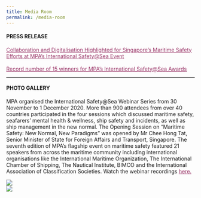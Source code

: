 ```yaml
---
title: Media Room
permalink: /media-room
---
```

<div class="row mx-0">
  <div class="col is-12 mx-auto text-center">
    <h4 class="mb-4 text-dark">PRESS RELEASE</h4>
    <p class="mt-4">
      <span style="text-decoration: underline;">
        <span style="color: #5c1d5e;">
          <a href="https://www.mpa.gov.sg/web/portal/home/media-centre/news-releases/detail/5a184c6e-4fd5-41c7-ad9a-c87b0716b6eb" style="color: #993366; text-decoration: underline;">Collaboration and Digitalisation Highlighted for Singapore’s Maritime Safety Efforts at MPA’s International Safety@Sea Event</a>
        </span>
      </span>
      <br>
      <br>
      <span style="text-decoration: underline;">
        <span style="color: #5c1d5e;">
          <a href="https://www.mpa.gov.sg/web/portal/home/media-centre/news-releases/detail/d146f655-cb88-4daf-aeaa-7c85b3da5a21" style="color: #993366; text-decoration: underline;">Record number of 15 winners for MPA’s International Safety@Sea Awards</a>
        </span>
      </span>
    </p>
    <hr class="my-5">
    <h4 class="mb-4 text-dark">PHOTO GALLERY</h4>
    <p class="mt-4">MPA organised the International Safety@Sea Webinar Series from 30 November to 1 December 2020. More than 900 attendees from over 40 countries participated in the four sessions which discussed maritime safety, seafarers’ mental health &amp; wellness, ship safety and incidents, as well as ship management in the new normal. The Opening Session on “Maritime Safety: New Normal, New Paradigms” was opened by Mr Chee Hong Tat, Senior Minister of State for Foreign Affairs and Transport, Singapore. The seventh edition of MPA’s flagship event on maritime safety featured 21 speakers from across the maritime community including international organisations like the International Maritime Organization, The International Chamber of Shipping, The Nautical Institute, BIMCO and the International Association of Classification Societies. Watch the webinar recordings <a href="https://www.safetyatseaweek.com/events/programs.html" style="color: #993366; text-decoration: underline;">here.</a>
    </p>
    <div class="row px-3">
      <div class="col is-6 mb-4">
        <img src="https://i.levelupp.com/safetyatseaweek/Photo01.jpg" >
      </div>
      <div class="col is-6 mb-4">
        <img src="https://i.levelupp.com/safetyatseaweek/Photo02.jpg">
      </div>
    </div>
    <div class="row gallery-row gallery3 mx-0">
      <div class="col is-4 mb-4">
          <div class="media-height" style="background-image: url(/images/media/2020/1_Group_photo_OC.jpg');background-position: center; background-repeat: no-repeat; background-size: cover; "></div>
      </div>
      <div class="col is-4 mb-4">
          <div class="media-height" style="background-image: url('/images/media/2020/2_SMS_Chee_Hong_Tat_MOT.jpg');background-position: center; background-repeat: no-repeat; background-size: cover; "></div>
      </div>
      <div class="col is-4 mb-4">
          <div class="media-height" style="background-image: url('/images/media/2020/3_Heike_Deggim_IMO.jpg');background-position: center; background-repeat: no-repeat; background-size: cover; "></div>
      </div>
      <div class="col is-4 mb-4">
        <a href="https://i.levelupp.com/safetyatseaweek/4_DSC03418_resized.jpg" data-lightbox="gallery2020">
          <div class="media-height" style="background-image: url('https://i.levelupp.com/safetyatseaweek/4_DSC03418_resized.jpg');background-position: center; background-repeat: no-repeat; background-size: cover; "></div>
        </a>
      </div>
      <div class="col is-4 mb-4">
        <a href="https://i.levelupp.com/safetyatseaweek/5_7911_resized.jpg" data-lightbox="gallery2020">
          <div class="media-height" style="background-image: url('https://i.levelupp.com/safetyatseaweek/5_7911_resized.jpg');background-position: center; background-repeat: no-repeat; background-size: cover; "></div>
        </a>
      </div>
      <div class="col is-4 mb-4">
        <a href="https://i.levelupp.com/safetyatseaweek/6_3434_resized.jpg" data-lightbox="gallery2020">
          <div class="media-height" style="background-image: url('https://i.levelupp.com/safetyatseaweek/6_3434_resized.jpg');background-position: center; background-repeat: no-repeat; background-size: cover; "></div>
        </a>
      </div>
      <div class="col is-4 mb-4">
        <a href="https://i.levelupp.com/safetyatseaweek/7_Dr_Cao_Desheng_CHINA_MSA.jpg" data-lightbox="gallery2020">
          <div class="media-height" style="background-image: url('https://i.levelupp.com/safetyatseaweek/7_Dr_Cao_Desheng_CHINA_MSA.jpg');background-position: center; background-repeat: no-repeat; background-size: cover; "></div>
        </a>
      </div>
      <div class="col is-4 mb-4">
        <a href="https://i.levelupp.com/safetyatseaweek/8_Esben_Poulsson_ICS.jpg" data-lightbox="gallery2020">
          <div class="media-height" style="background-image: url('https://i.levelupp.com/safetyatseaweek/8_Esben_Poulsson_ICS.jpg');background-position: center; background-repeat: no-repeat; background-size: cover; "></div>
        </a>
      </div>
      <div class="col is-4 mb-4">
        <a href="https://i.levelupp.com/safetyatseaweek/9_OpeningSessionPanellists.jpg" data-lightbox="gallery2020">
          <div class="media-height" style="background-image: url('https://i.levelupp.com/safetyatseaweek/9_OpeningSessionPanellists.jpg');background-position: center; background-repeat: no-repeat; background-size: cover; "></div>
        </a>
      </div>
      <div class="col is-4 mb-4">
        <a href="https://i.levelupp.com/safetyatseaweek/10_07959_resized.jpg" data-lightbox="gallery2020">
          <div class="media-height" style="background-image: url('https://i.levelupp.com/safetyatseaweek/10_07959_resized.jpg');background-position: center; background-repeat: no-repeat; background-size: cover; "></div>
        </a>
      </div>
      <div class="col is-4 mb-4">
        <a href="https://i.levelupp.com/safetyatseaweek/11_03285_resized.jpg" data-lightbox="gallery2020">
          <div class="media-height" style="background-image: url('https://i.levelupp.com/safetyatseaweek/11_03285_resized.jpg');background-position: center; background-repeat: no-repeat; background-size: cover; "></div>
        </a>
      </div>
      <div class="col is-4 mb-4">
        <a href="https://i.levelupp.com/safetyatseaweek/12_Jillian_Carson-Jackson_NI.jpg" data-lightbox="gallery2020">
          <div class="media-height" style="background-image: url('https://i.levelupp.com/safetyatseaweek/12_Jillian_Carson-Jackson_NI.jpg');background-position: center; background-repeat: no-repeat; background-size: cover; "></div>
        </a>
      </div>
      <div class="col is-4 mb-4">
        <a href="https://i.levelupp.com/safetyatseaweek/13_3126_resized.jpg" data-lightbox="gallery2020">
          <div class="media-height" style="background-image: url('https://i.levelupp.com/safetyatseaweek/13_3126_resized.jpg');background-position: center; background-repeat: no-repeat; background-size: cover; "></div>
        </a>
      </div>
      <div class="col is-4 mb-4">
        <a href="https://i.levelupp.com/safetyatseaweek/14_3134_resized.jpg" data-lightbox="gallery2020">
          <div class="media-height" style="background-image: url('https://i.levelupp.com/safetyatseaweek/14_3134_resized.jpg');background-position: center; background-repeat: no-repeat; background-size: cover; "></div>
        </a>
      </div>
      <div class="col is-4 mb-4">
        <a href="https://i.levelupp.com/safetyatseaweek/15_3137_resized.jpg" data-lightbox="gallery2020">
          <div class="media-height" style="background-image: url('https://i.levelupp.com/safetyatseaweek/15_3137_resized.jpg');background-position: center; background-repeat: no-repeat; background-size: cover; "></div>
        </a>
      </div>
      <div class="col is-4 mb-4">
        <a href="https://i.levelupp.com/safetyatseaweek/16_03500_resized.jpg" data-lightbox="gallery2020">
          <div class="media-height" style="background-image: url('https://i.levelupp.com/safetyatseaweek/16_03500_resized.jpg');background-position: center; background-repeat: no-repeat; background-size: cover; "></div>
        </a>
      </div>
      <div class="col is-4 mb-4">
        <a href="https://i.levelupp.com/safetyatseaweek/17_3177_resized.jpg" data-lightbox="gallery2020">
          <div class="media-height" style="background-image: url('https://i.levelupp.com/safetyatseaweek/17_3177_resized.jpg');background-position: center; background-repeat: no-repeat; background-size: cover; "></div>
        </a>
      </div>
      <div class="col is-4 mb-4">
        <a href="https://i.levelupp.com/safetyatseaweek/18_3228_resized.jpg" data-lightbox="gallery2020">
          <div class="media-height" style="background-image: url('https://i.levelupp.com/safetyatseaweek/18_3228_resized.jpg');background-position: center; background-repeat: no-repeat; background-size: cover; "></div>
        </a>
      </div>
      <div class="col is-4 mb-4">
        <a href="https://i.levelupp.com/safetyatseaweek/19_3123_resized.jpg" data-lightbox="gallery2020">
          <div class="media-height" style="background-image: url('https://i.levelupp.com/safetyatseaweek/19_3123_resized.jpg');background-position: center; background-repeat: no-repeat; background-size: cover; "></div>
        </a>
      </div>
      <div class="col is-4 mb-4">
        <a href="https://i.levelupp.com/safetyatseaweek/20_3154_resized.jpg" data-lightbox="gallery2020">
          <div class="media-height" style="background-image: url('https://i.levelupp.com/safetyatseaweek/20_3154_resized.jpg');background-position: center; background-repeat: no-repeat; background-size: cover; "></div>
        </a>
      </div>
      <div class="col is-4 mb-4">
        <a href="https://i.levelupp.com/safetyatseaweek/21_3257_resized.jpg" data-lightbox="gallery2020">
          <div class="media-height" style="background-image: url('https://i.levelupp.com/safetyatseaweek/21_3257_resized.jpg');background-position: center; background-repeat: no-repeat; background-size: cover; "></div>
        </a>
      </div>
      <div class="col is-4 mb-4">
        <a href="https://i.levelupp.com/safetyatseaweek/22_3311_resized.jpg" data-lightbox="gallery2020">
          <div class="media-height" style="background-image: url('https://i.levelupp.com/safetyatseaweek/22_3311_resized.jpg');background-position: center; background-repeat: no-repeat; background-size: cover; "></div>
        </a>
      </div>
      <div class="col is-4 mb-4">
        <a href="https://i.levelupp.com/safetyatseaweek/23_Jakob_Larsen_BIMCO.jpg" data-lightbox="gallery2020">
          <div class="media-height" style="background-image: url('https://i.levelupp.com/safetyatseaweek/23_Jakob_Larsen_BIMCO.jpg');background-position: center; background-repeat: no-repeat; background-size: cover; "></div>
        </a>
      </div>
      <div class="col is-4 mb-4">
        <a href="https://i.levelupp.com/safetyatseaweek/24_2380_resized.jpg" data-lightbox="gallery2020">
          <div class="media-height" style="background-image: url('https://i.levelupp.com/safetyatseaweek/24_2380_resized.jpg');background-position: center; background-repeat: no-repeat; background-size: cover; "></div>
        </a>
      </div>
      <div class="col is-4 mb-4">
        <a href="https://i.levelupp.com/safetyatseaweek/25_2330_resized.jpg" data-lightbox="gallery2020">
          <div class="media-height" style="background-image: url('https://i.levelupp.com/safetyatseaweek/25_2330_resized.jpg');background-position: center; background-repeat: no-repeat; background-size: cover; "></div>
        </a>
      </div>
      <div class="col is-4 mb-4">
        <a href="https://i.levelupp.com/safetyatseaweek/26_2366_resized.jpg" data-lightbox="gallery2020">
          <div class="media-height" style="background-image: url('https://i.levelupp.com/safetyatseaweek/26_2366_resized.jpg');background-position: center; background-repeat: no-repeat; background-size: cover; "></div>
        </a>
      </div>
      <div class="col is-4 mb-4">
        <a href="https://i.levelupp.com/safetyatseaweek/27_2415_resized.jpg" data-lightbox="gallery2020">
          <div class="media-height" style="background-image: url('https://i.levelupp.com/safetyatseaweek/27_2415_resized.jpg');background-position: center; background-repeat: no-repeat; background-size: cover; "></div>
        </a>
      </div>
      <div class="col is-4 mb-4">
        <a href="https://i.levelupp.com/safetyatseaweek/28_2292_resized.jpg" data-lightbox="gallery2020">
          <div class="media-height" style="background-image: url('https://i.levelupp.com/safetyatseaweek/28_2292_resized.jpg');background-position: center; background-repeat: no-repeat; background-size: cover; "></div>
        </a>
      </div>
      <div class="col is-4 mb-4">
        <a href="https://i.levelupp.com/safetyatseaweek/29_2261_resized.jpg" data-lightbox="gallery2020">
          <div class="media-height" style="background-image: url('https://i.levelupp.com/safetyatseaweek/29_2261_resized.jpg');background-position: center; background-repeat: no-repeat; background-size: cover; "></div>
        </a>
      </div>
      <div class="col is-4 mb-4">
        <a href="https://i.levelupp.com/safetyatseaweek/30_Koichi_Fujiwara_IACS.jpg" data-lightbox="gallery2020">
          <div class="media-height" style="background-image: url('https://i.levelupp.com/safetyatseaweek/30_Koichi_Fujiwara_IACS.jpg');background-position: center; background-repeat: no-repeat; background-size: cover; "></div>
        </a>
      </div>
      <div class="col is-4 mb-4">
        <a href="https://i.levelupp.com/safetyatseaweek/31_2670_resized.jpg" data-lightbox="gallery2020">
          <div class="media-height" style="background-image: url('https://i.levelupp.com/safetyatseaweek/31_2670_resized.jpg');background-position: center; background-repeat: no-repeat; background-size: cover; "></div>
        </a>
      </div>
      <div class="col is-4 mb-4">
        <a href="https://i.levelupp.com/safetyatseaweek/32_2546_resized.jpg" data-lightbox="gallery2020">
          <div class="media-height" style="background-image: url('https://i.levelupp.com/safetyatseaweek/32_2546_resized.jpg');background-position: center; background-repeat: no-repeat; background-size: cover; "></div>
        </a>
      </div>
      <div class="col is-4 mb-4">
        <a href="https://i.levelupp.com/safetyatseaweek/33_2583_resized.jpg" data-lightbox="gallery2020">
          <div class="media-height" style="background-image: url('https://i.levelupp.com/safetyatseaweek/33_2583_resized.jpg');background-position: center; background-repeat: no-repeat; background-size: cover; "></div>
        </a>
      </div>
      <div class="col is-4 mb-4">
        <a href="https://i.levelupp.com/safetyatseaweek/34_2511_resized.jpg" data-lightbox="gallery2020">
          <div class="media-height" style="background-image: url('https://i.levelupp.com/safetyatseaweek/34_2511_resized.jpg');background-position: center; background-repeat: no-repeat; background-size: cover; "></div>
        </a>
      </div>
      <div class="col is-4 mb-4">
        <a href="https://i.levelupp.com/safetyatseaweek/35_2684_resized.jpg" data-lightbox="gallery2020">
          <div class="media-height" style="background-image: url('https://i.levelupp.com/safetyatseaweek/35_2684_resized.jpg');background-position: center; background-repeat: no-repeat; background-size: cover; "></div>
        </a>
      </div>
    </div>
    <h4 class="mb-4 text-dark">
      <br>2019
    </h4>
    <p class="mt-4">MPA held the sixth edition of the annual International Safety@Sea Week in August 2019 to raise safety awareness and instill a safety-first culture at sea. As part of MPA’s flagship event on maritime safety, the fourth International Safety@Sea Conference centered on the theme of ‘Maritime Safety in a Digital Age’. Attended by nearly 300 international maritime professionals from 29 countries, the event facilitated a dynamic exchange of ideas and best practices on enhancing maritime safety.</p> ` <div class="row gallery-row gallery3 mx-0">
      <div class="col is-4 mb-4">
        <a href="https://i.levelupp.com/safetyatseaweek/MPA-ISAS2019-01.jpg" data-lightbox="media">
          <div class="media-height" style="background-image: url('https://i.levelupp.com/safetyatseaweek/MPA-ISAS2019-01.jpg');background-position: center; background-repeat: no-repeat; background-size: cover; "></div>
        </a>
      </div>
      <div class="col is-4 mb-4">
        <a href="https://i.levelupp.com/safetyatseaweek/MPA-ISAS2019-02.jpg" data-lightbox="media">
          <div class="media-height" style="background-image: url('https://i.levelupp.com/safetyatseaweek/MPA-ISAS2019-02.jpg');background-position: center; background-repeat: no-repeat; background-size: cover; "></div>
        </a>
      </div>
      <div class="col is-4 mb-4">
        <a href="https://i.levelupp.com/safetyatseaweek/MPA-ISAS2019-04.jpg" data-lightbox="media">
          <div class="media-height" style="background-image: url('https://i.levelupp.com/safetyatseaweek/MPA-ISAS2019-04.jpg');background-position: center; background-repeat: no-repeat; background-size: cover; "></div>
        </a>
      </div>
      <div class="col is-4 mb-4">
        <a href="https://i.levelupp.com/safetyatseaweek/MPA-ISAS2019-05.jpg" data-lightbox="media">
          <div class="media-height" style="background-image: url('https://i.levelupp.com/safetyatseaweek/MPA-ISAS2019-05.jpg');background-position: center; background-repeat: no-repeat; background-size: cover; "></div>
        </a>
      </div>
      <div class="col is-4 mb-4">
        <a href="https://i.levelupp.com/safetyatseaweek/MPA-ISAS2019-06.jpg" data-lightbox="media">
          <div class="media-height" style="background-image: url('https://i.levelupp.com/safetyatseaweek/MPA-ISAS2019-06.jpg');background-position: center; background-repeat: no-repeat; background-size: cover; "></div>
        </a>
      </div>
      <div class="col is-4 mb-4">
        <a href="https://i.levelupp.com/safetyatseaweek/MPA-ISAS2019-03.jpg" data-lightbox="media">
          <div class="media-height" style="background-image: url('https://i.levelupp.com/safetyatseaweek/MPA-ISAS2019-03.jpg');background-position: center; background-repeat: no-repeat; background-size: cover; "></div>
        </a>
      </div>
      <div class="col is-4 mb-4">
        <a href="https://i.levelupp.com/safetyatseaweek/MPA-ISAS2019-07.jpg" data-lightbox="media">
          <div class="media-height" style="background-image: url('https://i.levelupp.com/safetyatseaweek/MPA-ISAS2019-07.jpg');background-position: center; background-repeat: no-repeat; background-size: cover; "></div>
        </a>
      </div>
      <div class="col is-4 mb-4">
        <a href="https://i.levelupp.com/safetyatseaweek/MPA-ISAS2019-08.jpg" data-lightbox="media">
          <div class="media-height" style="background-image: url('https://i.levelupp.com/safetyatseaweek/MPA-ISAS2019-08.jpg');background-position: center; background-repeat: no-repeat; background-size: cover; "></div>
        </a>
      </div>
      <div class="col is-4 mb-4">
        <a href="https://i.levelupp.com/safetyatseaweek/MPA-ISAS2019-09.jpg" data-lightbox="media">
          <div class="media-height" style="background-image: url('https://i.levelupp.com/safetyatseaweek/MPA-ISAS2019-09.jpg');background-position: center; background-repeat: no-repeat; background-size: cover; "></div>
        </a>
      </div>
      <div class="col is-4 mb-4">
        <a href="https://i.levelupp.com/safetyatseaweek/MPA-ISAS2019-11.jpg" data-lightbox="media">
          <div class="media-height" style="background-image: url('https://i.levelupp.com/safetyatseaweek/MPA-ISAS2019-11.jpg');background-position: center; background-repeat: no-repeat; background-size: cover; "></div>
        </a>
      </div>
      <div class="col is-4 mb-4">
        <a href="https://i.levelupp.com/safetyatseaweek/MPA-ISAS2019-10.jpg" data-lightbox="media">
          <div class="media-height" style="background-image: url('https://i.levelupp.com/safetyatseaweek/MPA-ISAS2019-10.jpg');background-position: center; background-repeat: no-repeat; background-size: cover; "></div>
        </a>
      </div>
      <div class="col is-4 mb-4">
        <a href="https://i.levelupp.com/safetyatseaweek/MPA-ISAS2019-12.jpg" data-lightbox="media">
          <div class="media-height" style="background-image: url('https://i.levelupp.com/safetyatseaweek/MPA-ISAS2019-12.jpg');background-position: center; background-repeat: no-repeat; background-size: cover; "></div>
        </a>
      </div>
      <div class="col is-4 mb-4">
        <a href="https://i.levelupp.com/safetyatseaweek/MPA-ISAS2019-13.jpg" data-lightbox="media">
          <div class="media-height" style="background-image: url('https://i.levelupp.com/safetyatseaweek/MPA-ISAS2019-13.jpg');background-position: center; background-repeat: no-repeat; background-size: cover; "></div>
        </a>
      </div>
      <div class="col is-4 mb-4">
        <a href="https://i.levelupp.com/safetyatseaweek/MPA-ISAS2019-14.jpg" data-lightbox="media">
          <div class="media-height" style="background-image: url('https://i.levelupp.com/safetyatseaweek/MPA-ISAS2019-14.jpg');background-position: center; background-repeat: no-repeat; background-size: cover; "></div>
        </a>
      </div>
    </div>
    <hr class="my-5">
    <h4 class="mb-4 text-dark">VIDEO GALLERY</h4>
    <div class="row">
      <div class="col is-6 mb-4">
        <div class="bp-youtube">
          <iframe class="embed-responsive-item" src="https://www.youtube.com/embed/6kPSPpQ2hwE" allowfullscreen="allowfullscreen"></iframe>
        </div>
        <h4 class="text-info">Maritime Singapore United</h4>
        <p>A tribute to our MaritimeSG workers. <br>A salute from MPA, Singapore Maritime Foundation, Singapore Shipping Association and Singapore Maritime Officers’ Union to all working tirelessly to keep the Port of Singapore running, the goods moving and the economy going. </p>
      </div>
      <div class="col is-6 mb-4">
        <div class="bp-youtube">
          <iframe class="embed-responsive-item" src="https://www.youtube.com/embed/4CVp07MvNUs" allowfullscreen="allowfullscreen"></iframe>
        </div>
        <h4 class="text-info">MPA Next-Generation Patrol Craft</h4>
        <p>The Maritime and Port Authority of Singapore (MPA) has launched six next-generation patrol craft to enhance its frontline capabilities to ensure navigational safety, and enhance the protection of the marine environment in the Port of Singapore.</p>
      </div>
    </div>
    <div class="row">
      <div class="col is-6 mb-4">
        <div class="bp-youtube">
          <iframe class="embed-responsive-item" src="https://www.youtube.com/embed/3oQ1xwG73ts" allowfullscreen="allowfullscreen"></iframe>
        </div>
        <h4 class="text-info">Opening Session: Maritime Safety: New Normal, New Paradigms</h4>
        <p>Full Recording</p>
      </div>
      <div class="col is-6 mb-4">
        <div class="bp-youtube">
          <iframe class="embed-responsive-item" src="https://www.youtube.com/embed/LycGtmXulUQ" allowfullscreen="allowfullscreen"></iframe>
        </div>
        <h4 class="text-info">MPA International Safety@Sea Awards 2020</h4>
        <p>Full Recording</p>
      </div>
    </div>
    <div class="row">
      <div class="col is-6 mb-4">
        <div class="bp-youtube">
          <iframe class="embed-responsive-item" src="https://www.youtube.com/embed/5XUlhsuDDZQ" allowfullscreen="allowfullscreen"></iframe>
        </div>
        <h4 class="text-info">Plenary 1: Mental Health and Wellness – Helping Seafarers Cope Better during a Pandemic</h4>
        <p>Full Recording</p>
      </div>
      <div class="col is-6 mb-4">
        <div class="bp-youtube">
          <iframe class="embed-responsive-item" src="https://www.youtube.com/embed/gupLed09X_M" allowfullscreen="allowfullscreen"></iframe>
        </div>
        <h4 class="text-info">Plenary 2: Ship Safety – Reflecting on Incidents, Causality and the Way Forward</h4>
        <p>Full Recording</p>
      </div>
    </div>
    <div class="row">
      <div class="col is-6 mb-4">
        <div class="bp-youtube">
          <iframe class="embed-responsive-item" src="https://www.youtube.com/embed/2FkfhHQhrHg" allowfullscreen="allowfullscreen"></iframe>
        </div>
        <h4 class="text-info">Plenary 3: Ship Management – Lessons Learnt for Safety and Standards in the New Normal</h4>
        <p>Full Recording</p>
      </div>
      <div class="col is-6 mb-4">
      </div>
    </div>
  </div>
</div>
<style>
	.media-height {
    height: 25vh;
}
</style>